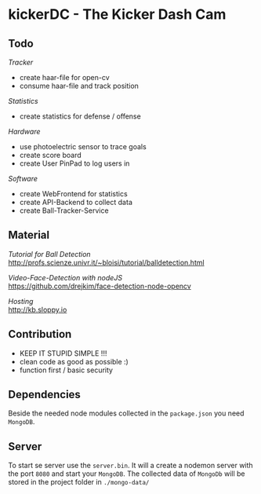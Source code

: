# kickerDC - The Kicker Dash Cam


## Todo

*Tracker*  
- create haar-file for open-cv
- consume haar-file and track position

*Statistics*    
- create statistics for defense / offense

*Hardware*
- use photoelectric sensor to trace goals
- create score board
- create User PinPad to log users in

*Software*
- create WebFrontend for statistics
- create API-Backend to collect data
- create Ball-Tracker-Service



## Material

*Tutorial for Ball Detection*    
http://profs.scienze.univr.it/~bloisi/tutorial/balldetection.html

*Video-Face-Detection with nodeJS*    
https://github.com/drejkim/face-detection-node-opencv

*Hosting*  
http://kb.sloppy.io

## Contribution

- KEEP IT STUPID SIMPLE !!!
- clean code as good as possible :)
- function first / basic security 

## Dependencies

Beside the needed node modules collected in the `package.json` you need `MongoDB`.

## Server

To start se server use the `server.bin`. It will a create a nodemon server with the port `8080` and start your `MongoDB`. The collected data of `MongoDb` will be stored in the project folder in `./mongo-data/`
